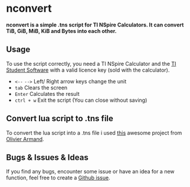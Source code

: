 # nconvert
**nconvert is a simple .tns script for TI NSpire Calculators.
It can convert TiB, GiB, MiB, KiB and Bytes into each other.**

## Usage
To use the script correctly, you need a TI NSpire Calculator and the [TI Student Software](https://education.ti.com/en/software "Ti Student Software") with a valid licence key (sold with the calculator).

* `<--` `-->` Left/ Right arrow keys change the unit
* `tab` Clears the screen
* `Enter` Calculates the result
* `ctrl + w` Exit the script (You can close without saving)

## Convert lua script to .tns file
To convert the lua script into a .tns file i used [this](https://ticalc.org/archives/files/fileinfo/441/44113.html "Luna v0.3a") awesome project from [Olivier Armand](https://ticalc.org/archives/files/authors/52/5202.html, "Olivier Armand").

## Bugs & Issues & Ideas
If you find any bugs, encounter some issue or have an idea for a new function, feel free to create a [Github issue](https://github.com/m4skedbyte/nconvert/issues).
